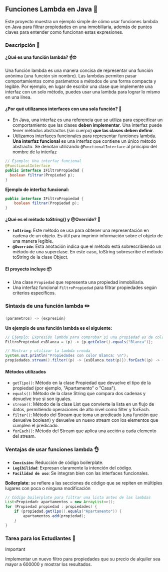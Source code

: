 ## Funciones Lambda en Java 📖

Este proyecto muestra un ejemplo simple de cómo usar funciones lambda en Java para filtrar propiedades en una inmobiliaria, además de puntos claves para entender como funcionan estas expresiones.

### Descripción 📃

#### **¿Qué es una función lambda?** ☝️🤓

Una función lambda es una manera concisa de representar una función anónima (una función sin nombre). Las lambdas permiten pasar comportamientos como parámetros a métodos de una forma compacta y legible. Por ejemplo, en lugar de escribir una clase que implemente una interfaz con un solo método, puedes usar una lambda para lograr lo mismo en una línea.

#### **¿Por qué utilizamos interfaces con una sola función?** 📗

- En Java, una interfaz es una referencia que se utiliza para especificar un comportamiento que las clases **deben implementar**. Una interfaz puede tener métodos abstractos (sin cuerpo) **que las clases deben definir**.
- Utilizamos interfaces funcionales para representar funciones lambda. **Una interfaz funcional** es una interfaz que contiene un único método abstracto. Se denotan utilizando `@FunctionalInterface` al principio del nombre de la interfaz

```java
// Ejemplo: Una interfaz funcional
@FunctionalInterface
public interface IFiltroPropiedad {
  boolean filtrar(Propiedad p);
}
```

**Ejemplo de interfaz funcional:**

```java
public interface IFiltroPropiedad {
    boolean filtrar(Propiedad p);
}
```

#### **¿Qué es el método toString() y @Override?** 📗

- **`toString`**: Este método se usa para obtener una representación en cadena de un objeto. Es útil para imprimir información sobre el objeto de una manera legible.
- **`@Override`**: Esta anotación indica que el método está sobrescribiendo un método de una superclase. En este caso, toString sobrescribe el método toString de la clase Object.

#### **El proyecto incluye** 📦

- Una clase `Propiedad` que representa una propiedad inmobiliaria.
- Una interfaz funcional `FiltroPropiedad` para filtrar propiedades según criterios específicos.

### Sintaxis de una función lambda ✏️

```java
(parametros) -> {expresión}
```

**Un ejemplo de una función lambda es el siguiente:**

```java
// Ejemplo: Expresión lambda para comprobar si una propiedad es de color Blanca
FiltroPropiedad esBlanca = (p) -> {p.getColor().equals("Blanca")};

// Mostrar y utilizar la lambda creada
System.out.println("Propiedades con color Blanca: \n");
propiedades.stream().filter((p) -> {esBlanca.test(p)}).forEach((p) -> {System.out.println(p)});
```

#### **Métodos utilizados**

- `getTipo()`: Método en la clase Propiedad que devuelve el tipo de la propiedad (por ejemplo, "Apartamento" o "Casa").
- `equals()`: Método de la clase String que compara dos cadenas y devuelve true si son iguales.
- `stream()`: Método de la clase List que convierte la lista en un flujo de datos, permitiendo operaciones de alto nivel como filter y forEach.
- `filter()`: Método del Stream que toma un predicado (una función que devuelve boolean) y devuelve un nuevo stream con los elementos que cumplen el predicado.
- `forEach()`: Método del Stream que aplica una acción a cada elemento del stream.

### Ventajas de usar funciones lambda 👌

- **`Concisión`**: Reducción de código boilerplate.
- **`Legibilidad`**: Expresan claramente la intención del código.
- **`Facilidad de uso`**: Se integran bien con las interfaces funcionales.

**Boilerplate:** se refiere a las secciones de código que se repiten en múltiples lugares con poca o ninguna modificación

```java
// Código boilerplate para filtrar una lista antes de las lambdas
List<Propiedad> apartamentos = new ArrayList<>();
for (Propiedad propiedad : propiedades) {
    if (propiedad.getTipo().equals("Apartamento")) {
        apartamentos.add(propiedad);
    }
}
```

### Tarea para los Estudiantes 📝

> [!IMPORTANT]
> Implementar un nuevo filtro para propiedades que su precio de alquiler sea mayor a 600000 y mostrar los resultados.

